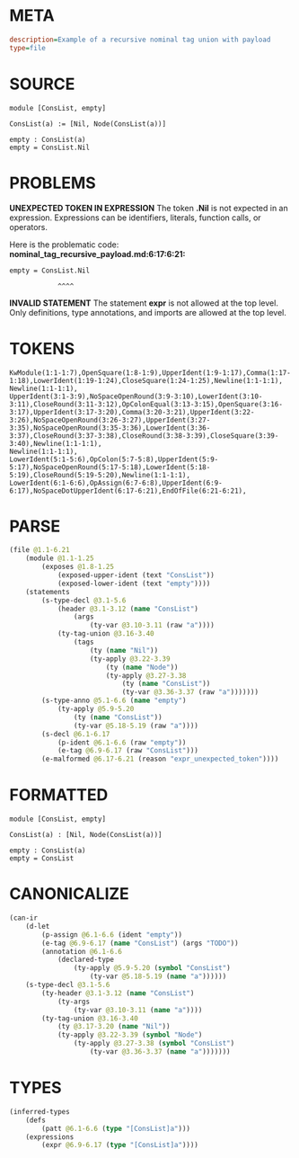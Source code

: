 # META
~~~ini
description=Example of a recursive nominal tag union with payload
type=file
~~~
# SOURCE
~~~roc
module [ConsList, empty]

ConsList(a) := [Nil, Node(ConsList(a))]

empty : ConsList(a)
empty = ConsList.Nil
~~~
# PROBLEMS
**UNEXPECTED TOKEN IN EXPRESSION**
The token **.Nil** is not expected in an expression.
Expressions can be identifiers, literals, function calls, or operators.

Here is the problematic code:
**nominal_tag_recursive_payload.md:6:17:6:21:**
```roc
empty = ConsList.Nil
```
                ^^^^


**INVALID STATEMENT**
The statement **expr** is not allowed at the top level.
Only definitions, type annotations, and imports are allowed at the top level.

# TOKENS
~~~zig
KwModule(1:1-1:7),OpenSquare(1:8-1:9),UpperIdent(1:9-1:17),Comma(1:17-1:18),LowerIdent(1:19-1:24),CloseSquare(1:24-1:25),Newline(1:1-1:1),
Newline(1:1-1:1),
UpperIdent(3:1-3:9),NoSpaceOpenRound(3:9-3:10),LowerIdent(3:10-3:11),CloseRound(3:11-3:12),OpColonEqual(3:13-3:15),OpenSquare(3:16-3:17),UpperIdent(3:17-3:20),Comma(3:20-3:21),UpperIdent(3:22-3:26),NoSpaceOpenRound(3:26-3:27),UpperIdent(3:27-3:35),NoSpaceOpenRound(3:35-3:36),LowerIdent(3:36-3:37),CloseRound(3:37-3:38),CloseRound(3:38-3:39),CloseSquare(3:39-3:40),Newline(1:1-1:1),
Newline(1:1-1:1),
LowerIdent(5:1-5:6),OpColon(5:7-5:8),UpperIdent(5:9-5:17),NoSpaceOpenRound(5:17-5:18),LowerIdent(5:18-5:19),CloseRound(5:19-5:20),Newline(1:1-1:1),
LowerIdent(6:1-6:6),OpAssign(6:7-6:8),UpperIdent(6:9-6:17),NoSpaceDotUpperIdent(6:17-6:21),EndOfFile(6:21-6:21),
~~~
# PARSE
~~~clojure
(file @1.1-6.21
	(module @1.1-1.25
		(exposes @1.8-1.25
			(exposed-upper-ident (text "ConsList"))
			(exposed-lower-ident (text "empty"))))
	(statements
		(s-type-decl @3.1-5.6
			(header @3.1-3.12 (name "ConsList")
				(args
					(ty-var @3.10-3.11 (raw "a"))))
			(ty-tag-union @3.16-3.40
				(tags
					(ty (name "Nil"))
					(ty-apply @3.22-3.39
						(ty (name "Node"))
						(ty-apply @3.27-3.38
							(ty (name "ConsList"))
							(ty-var @3.36-3.37 (raw "a")))))))
		(s-type-anno @5.1-6.6 (name "empty")
			(ty-apply @5.9-5.20
				(ty (name "ConsList"))
				(ty-var @5.18-5.19 (raw "a"))))
		(s-decl @6.1-6.17
			(p-ident @6.1-6.6 (raw "empty"))
			(e-tag @6.9-6.17 (raw "ConsList")))
		(e-malformed @6.17-6.21 (reason "expr_unexpected_token"))))
~~~
# FORMATTED
~~~roc
module [ConsList, empty]

ConsList(a) : [Nil, Node(ConsList(a))]

empty : ConsList(a)
empty = ConsList
~~~
# CANONICALIZE
~~~clojure
(can-ir
	(d-let
		(p-assign @6.1-6.6 (ident "empty"))
		(e-tag @6.9-6.17 (name "ConsList") (args "TODO"))
		(annotation @6.1-6.6
			(declared-type
				(ty-apply @5.9-5.20 (symbol "ConsList")
					(ty-var @5.18-5.19 (name "a"))))))
	(s-type-decl @3.1-5.6
		(ty-header @3.1-3.12 (name "ConsList")
			(ty-args
				(ty-var @3.10-3.11 (name "a"))))
		(ty-tag-union @3.16-3.40
			(ty @3.17-3.20 (name "Nil"))
			(ty-apply @3.22-3.39 (symbol "Node")
				(ty-apply @3.27-3.38 (symbol "ConsList")
					(ty-var @3.36-3.37 (name "a")))))))
~~~
# TYPES
~~~clojure
(inferred-types
	(defs
		(patt @6.1-6.6 (type "[ConsList]a")))
	(expressions
		(expr @6.9-6.17 (type "[ConsList]a"))))
~~~
